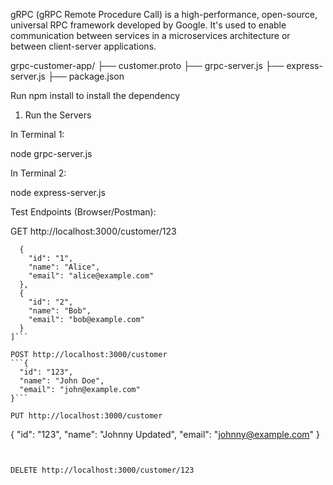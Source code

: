 gRPC (gRPC Remote Procedure Call) is a high-performance, open-source, universal RPC framework developed by Google. It's used to enable communication between services in a microservices architecture or between client-server applications.

grpc-customer-app/
├── customer.proto
├── grpc-server.js
├── express-server.js
├── package.json

Run npm install to install the dependency


1. Run the Servers

In Terminal 1:

node grpc-server.js



In Terminal 2:

node express-server.js


Test Endpoints (Browser/Postman):

GET http://localhost:3000/customer/123

```[
  {
    "id": "1",
    "name": "Alice",
    "email": "alice@example.com"
  },
  {
    "id": "2",
    "name": "Bob",
    "email": "bob@example.com"
  }
]```

POST http://localhost:3000/customer
```{
  "id": "123",
  "name": "John Doe",
  "email": "john@example.com"
}```

PUT http://localhost:3000/customer

```
{
  "id": "123",
  "name": "Johnny Updated",
  "email": "johnny@example.com"
}

```


DELETE http://localhost:3000/customer/123
